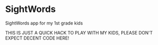 SightWords
==========

SightWords app for my 1st grade kids

THIS IS JUST A QUICK HACK TO PLAY WITH MY KIDS, PLEASE DON'T EXPECT DECENT CODE HERE!
